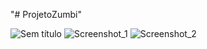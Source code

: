"# ProjetoZumbi" 

![Sem título](https://github.com/LeonardoBaldo/ProjetoZumbi/assets/79682245/3e6441b1-9771-41b9-ab62-0a325ae4bd4f)
![Screenshot_1](https://github.com/LeonardoBaldo/ProjetoZumbi/assets/79682245/defbc090-2d7d-4b2d-9ce6-1bb7f32c43a2)
![Screenshot_2](https://github.com/LeonardoBaldo/ProjetoZumbi/assets/79682245/0d84af3a-4615-4409-b25c-f076180e6f55)
